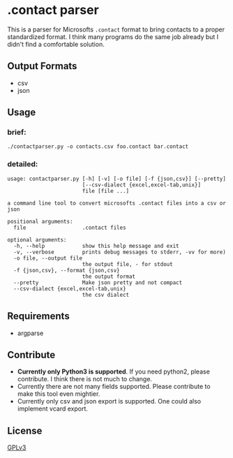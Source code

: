 .contact parser
===============

This is a parser for Microsofts `.contact` format to bring contacts to a proper standardized format.
I think many programs do the same job already but I didn't find a comfortable solution.

Output Formats
--------------

 - csv
 - json

Usage
-----

### brief:

`./contactparser.py -o contacts.csv foo.contact bar.contact`

### detailed:

```
usage: contactparser.py [-h] [-v] [-o file] [-f {json,csv}] [--pretty]
                        [--csv-dialect {excel,excel-tab,unix}]
                        file [file ...]

a command line tool to convert microsofts .contact files into a csv or json

positional arguments:
  file                  .contact files

optional arguments:
  -h, --help            show this help message and exit
  -v, --verbose         prints debug messages to stderr, -vv for more)
  -o file, --output file
                        the output file, - for stdout
  -f {json,csv}, --format {json,csv}
                        the output format
  --pretty              Make json pretty and not compact
  --csv-dialect {excel,excel-tab,unix}
                        the csv dialect
```

Requirements
------------

 - argparse

Contribute
----------

 - **Currently only Python3 is supported**. If you need python2, please contribute. I think there is not much to change.
 - Currently there are not many fields supported. Please contribute to make this tool even mightier.
 - Currently only csv and json export is supported. One could also implement vcard export.

License
-------

[GPLv3](LICENSE)
